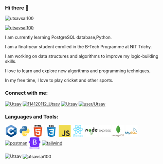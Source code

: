 ### Hi there 👋

<p align="left"> <img src="https://komarev.com/ghpvc/?username=utsavsai100&label=Profile%20views&color=0e75b6&style=flat" alt="utsavsai100" /> </p>

<p align="left"> <a href="https://github.com/ryo-ma/github-profile-trophy"><img src="https://github-profile-trophy.vercel.app/?username=utsavsai100" alt="utsavsai100" /></a> </p>


I am currently learning PostgreSQL database,Python.

I am a final-year student enrolled in the B-Tech Programme at NIT Trichy. 

I am working on data structures and algorithms to improve my logic-building skills.

I love to learn and explore new algorithms and programming techniques.

In my free time, I love to play cricket and other sports.





<h3 align="left">Connect with me:</h3>
<p align="left">
<a href="https://www.linkedin.com/in/utsav-mani-tiwari-037753208/" target="blank"><img align="center" src="https://raw.githubusercontent.com/rahuldkjain/github-profile-readme-generator/master/src/images/icons/Social/linked-in-alt.svg" alt="Utsav" height="30" width="40" /></a>
<a href="https://www.hackerrank.com/profile/114120112_saf" target="blank"><img align="center" src="https://raw.githubusercontent.com/rahuldkjain/github-profile-readme-generator/master/src/images/icons/Social/hackerrank.svg" alt="114120112_Utsav" height="30" width="40" /></a>
<a href="https://leetcode.com/Utsav1000/" target="blank"><img align="center" src="https://raw.githubusercontent.com/rahuldkjain/github-profile-readme-generator/master/src/images/icons/Social/leet-code.svg" alt="Utsav" height="30" width="40" /></a>
<a href="https://www.geeksforgeeks.org/user/saiutsav84/" target="blank"><img align="center" src="https://raw.githubusercontent.com/rahuldkjain/github-profile-readme-generator/master/src/images/icons/Social/geeks-for-geeks.svg" alt="user/Utsav" height="30" width="40" /></a>
</p>

<h3 align="left">Languages and Tools:</h3>
<p align="left">
<a href="https://www.w3schools.com/cpp/" target="_blank" rel="noreferrer"><img align="center" src="https://raw.githubusercontent.com/devicons/devicon/master/icons/cplusplus/cplusplus-original.svg" alt="cplusplus" width="40" height="40" /></a>
<a href="https://www.python.org" target="_blank" rel="noreferrer"><img align="center"src="https://raw.githubusercontent.com/devicons/devicon/master/icons/python/python-original.svg" alt="python" width="40" height="40" /></a>
<a href="https://www.w3.org/html/" target="_blank" rel="noreferrer"><img align="center"src="https://raw.githubusercontent.com/devicons/devicon/master/icons/html5/html5-original-wordmark.svg" alt="html5" width="40" height="40" /></a>
<a href="https://www.w3schools.com/css/" target="_blank" rel="noreferrer"><img align="center"src="https://raw.githubusercontent.com/devicons/devicon/master/icons/css3/css3-original-wordmark.svg" alt="css3" width="40" height="40" /></a>
<a href="https://developer.mozilla.org/en-US/docs/Web/JavaScript" target="_blank" rel="noreferrer"><img align="center"src="https://raw.githubusercontent.com/devicons/devicon/master/icons/javascript/javascript-original.svg" alt="javascript" width="40" height="40" /></a>
<a href="https://reactjs.org/" target="_blank" rel="noreferrer"><img align="center"src="https://raw.githubusercontent.com/devicons/devicon/master/icons/react/react-original-wordmark.svg" alt="react" width="40" height="40" /></a>
<a href="https://nodejs.org" target="_blank" rel="noreferrer"><img align="center"src="https://raw.githubusercontent.com/devicons/devicon/master/icons/nodejs/nodejs-original-wordmark.svg" alt="nodejs" width="40" height="40" /></a>
<a href="https://expressjs.com" target="_blank" rel="noreferrer"><img align="center"src="https://raw.githubusercontent.com/devicons/devicon/master/icons/express/express-original-wordmark.svg" alt="express" width="40" height="40" /></a>
<a href="https://www.mongodb.com/" target="_blank" rel="noreferrer"><img align="center"src="https://raw.githubusercontent.com/devicons/devicon/master/icons/mongodb/mongodb-original-wordmark.svg" alt="mongodb" width="40" height="40" /></a>
<a href="https://www.mysql.com/" target="_blank" rel="noreferrer"><img align="center"src="https://raw.githubusercontent.com/devicons/devicon/master/icons/mysql/mysql-original-wordmark.svg" alt="mysql" width="40" height="40" /></a>
<a href="https://postman.com" target="_blank" rel="noreferrer"><img align="center"src="https://www.vectorlogo.zone/logos/getpostman/getpostman-icon.svg" alt="postman" width="40" height="40" /></a>
<a href="https://getbootstrap.com" target="_blank" rel="noreferrer"><img align="center"src="https://raw.githubusercontent.com/devicons/devicon/master/icons/bootstrap/bootstrap-plain-wordmark.svg" alt="bootstrap" width="40" height="40" /></a>
<a href="https://tailwindcss.com/" target="_blank" rel="noreferrer"><img align="center"src="https://www.vectorlogo.zone/logos/tailwindcss/tailwindcss-icon.svg" alt="tailwind" width="40" height="40" /></a>
</p>
<p><img align="left" src="https://github-readme-stats.vercel.app/api/top-langs?username=utsavsai100&show_icons=true&locale=en&layout=compact" alt="Utsav" /></p>

<p>&nbsp;<img align="center" src="https://github-readme-stats.vercel.app/api?username=utsavsai100&show_icons=true&locale=en" alt="utsavsai100" /></p>
